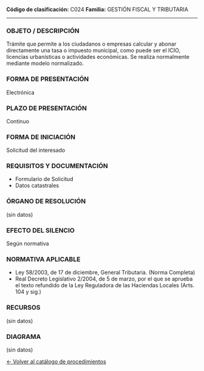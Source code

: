 
**Código de clasificación:** C024
**Familia:** GESTIÓN FISCAL Y TRIBUTARIA

---

### OBJETO / DESCRIPCIÓN

Trámite que permite a los ciudadanos o empresas calcular y abonar directamente una tasa o impuesto municipal, como puede ser el ICIO, licencias urbanísticas o actividades económicas. Se realiza normalmente mediante modelo normalizado.

### FORMA DE PRESENTACIÓN

Electrónica

### PLAZO DE PRESENTACIÓN

Continuo

### FORMA DE INICIACIÓN

Solicitud del interesado

### REQUISITOS Y DOCUMENTACIÓN

- Formulario de Solicitud
- Datos catastrales

### ÓRGANO DE RESOLUCIÓN

(sin datos)

### EFECTO DEL SILENCIO

Según normativa

### NORMATIVA APLICABLE

- Ley 58/2003, de 17 de diciembre, General Tributaria. (Norma Completa)
- Real Decreto Legislativo 2/2004, de 5 de marzo, por el que se aprueba el texto refundido de la Ley Reguladora de las Haciendas Locales (Arts. 104 y sig.)

### RECURSOS

(sin datos)

### DIAGRAMA

(sin datos)


[← Volver al catálogo de procedimientos](../buscador.md)